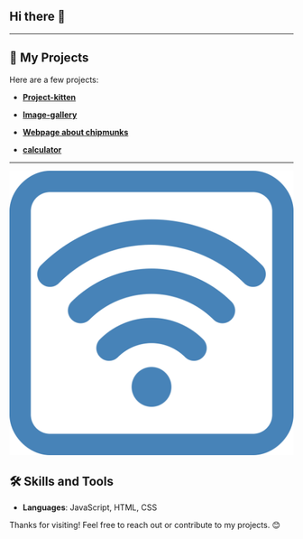 ## Hi there 👋

---
## 🚀 My Projects
Here are a few projects:

- **[Project-kitten](https://kostassliazas.github.io/project-k)**    
  
- **[Image-gallery](https://kostassliazas.github.io/gallery/)**  

- **[Webpage about chipmunks](https://kostassliazas.github.io/burundukas/)**  

- **[calculator](https://kostassliazas.github.io/calculator/)**
---
![wi-fi](wifi.svg)

## 🛠️ Skills and Tools
- **Languages**: JavaScript, HTML, CSS

Thanks for visiting! Feel free to reach out or contribute to my projects. 😊
